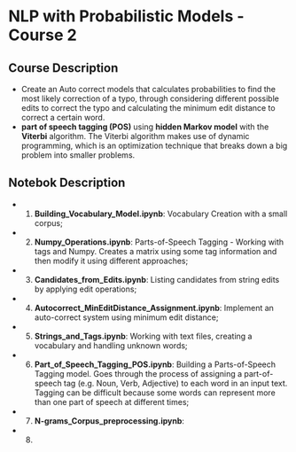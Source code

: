 # NLP with Probabilistic Models - Course 2

## Course Description
  - Create an Auto correct models that calculates probabilities to find the most likely correction of a typo, through considering different possible edits to correct the typo and calculating the minimum edit distance to correct a certain word.
  - **part of speech tagging (POS)** using **hidden Markov model** with the **Viterbi** algorithm. The Viterbi algorithm makes use of dynamic programming, which is an optimization technique that breaks down a big problem into smaller problems. 

## Notebok Description
  - 1. **Building_Vocabulary_Model.ipynb**: Vocabulary Creation with a small corpus;
  - 2. **Numpy_Operations.ipynb**: Parts-of-Speech Tagging - Working with tags and Numpy. Creates a matrix using some tag information and then modify it using different approaches;
  - 3. **Candidates_from_Edits.ipynb**: Listing candidates from string edits by applying edit operations;
  - 4. **Autocorrect_MinEditDistance_Assignment.ipynb**: Implement an auto-correct system using minimum edit distance;
  - 5. **Strings_and_Tags.ipynb**: Working with text files, creating a vocabulary and handling unknown words;
  - 6. **Part_of_Speech_Tagging_POS.ipynb**: Building a Parts-of-Speech Tagging model. Goes through the process of assigning a part-of-speech tag (e.g. Noun, Verb, Adjective) to each word in an input text. Tagging can be difficult because some words can represent more than one part of speech at different times;
  - 7. **N-grams_Corpus_preprocessing.ipynb**:
  - 8. 
